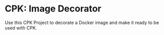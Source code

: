 # CPK: Image Decorator

Use this CPK Project to decorate a Docker image and make
it ready to be used with CPK.